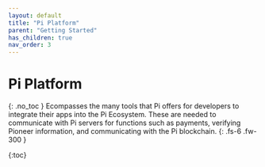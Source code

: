 ```yaml
---
layout: default
title: "Pi Platform"
parent: "Getting Started"
has_children: true
nav_order: 3
---
```


# Pi Platform
{: .no_toc }
Ecompasses the many tools that Pi offers for developers to integrate their apps into the Pi Ecosystem. These are needed to communicate with Pi servers for functions such as payments, verifying Pioneer information, and communicating with the Pi blockchain.
{: .fs-6 .fw-300 }

{:toc}


